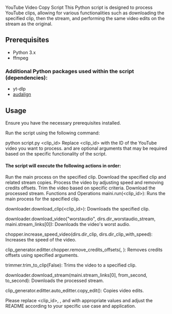 YouTube Video Copy Script
This Python script is designed to process YouTube clips, allowing for various functionalities such as downloading the specified clip, then the stream, and performing the same video edits on the stream as the original.

## Prerequisites
* Python 3.x
* ffmpeg
### Additional Python packages used within the script (dependencies):
* yt-dlp
* [audalign](https://github.com/benfmiller/audalign)

## Usage
Ensure you have the necessary prerequisites installed.

Run the script using the following command:

python script.py <clip_id> <arg2> <arg3>
Replace <clip_id> with the ID of the YouTube video you want to process.
<arg2> and <arg3> are optional arguments that may be required based on the specific functionality of the script.
#### The script will execute the following actions in order:

Run the main process on the specified clip.
Download the specified clip and related stream copies.
Process the video by adjusting speed and removing credits offsets.
Trim the video based on specific criteria.
Download the processed stream.
Functions and Operations
maini.run(<clip_id>): Runs the main process for the specified clip.

downloader.download_clip(<clip_id>): Downloads the specified clip.

downloader.download_video("worstaudio", dirs.dir_worstaudio_stream, maini.stream_links[0]): Downloads the video's worst audio.

chopper.increase_speed_video(dirs.dir_clip, dirs.dir_clip_with_speed): Increases the speed of the video.

clip_generator.editter.chopper.remove_credits_offsets(<arg2>, <arg3>): Removes credits offsets using specified arguments.

trimmer.trim_to_clip(False): Trims the video to a specified clip.

downloader.download_stream(maini.stream_links[0], from_second, to_second): Downloads the processed stream.

clip_generator.editter.auto_editter.copy_edit(): Copies video edits.

Please replace <clip_id>, <arg2>, and <arg3> with appropriate values and adjust the README according to your specific use case and application.




